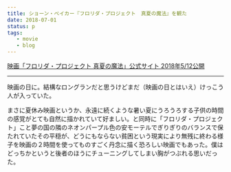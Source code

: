```yaml
---
title: ショーン・ベイカー『フロリダ・プロジェクト　真夏の魔法』を観た
date: 2018-07-01
status: p
tags:
   - movie
   - blog
---
```


[映画「フロリダ・プロジェクト 真夏の魔法」公式サイト 2018年5/12公開](http://floridaproject.net/)<br>

---

映画の日に。結構なロングランだと思うけどまだ（映画の日とはいえ）けっこう人が入っていた。<br>

まさに夏休み映画というか、永遠に続くような暑い夏にうろうろする子供の時間の感覚がとても自然に描かれていて好ましい。と同時に「フロリダ・プロジェクト」こと夢の国の隣のネオンパープル色の安モーテルでぎりぎりのバランスで保たれていたその平穏が、どうにもならない貧困という現実により無残に終わる様子を映画の２時間を使ってものすごく丹念に描く恐ろしい映画でもあった。僕はどっちかというと後者のほうにチューニングしてしまい胸がつぶれる思いだった。<br>
